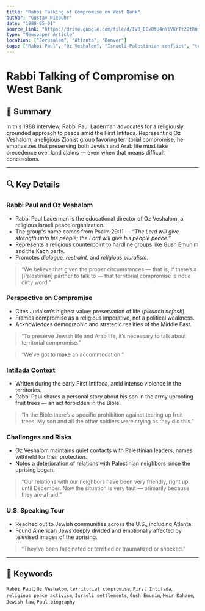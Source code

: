 ```yaml
---
title: "Rabbi Talking of Compromise on West Bank"
author: "Gustav Niebuhr"
date: "1988-05-01"
source_link: "https://drive.google.com/file/d/1VB_ECvOtU4nYiVKrTt22tRnmqJSMn0qA/view?usp=sharing"
type: "Newspaper Article"
location: ["Jerusalem", "Atlanta", "Denver"]
tags: ["Rabbi Paul", "Oz Veshalom", "Israeli-Palestinian conflict", "territorial compromise", "religious Zionism", "intifada"]
---
```


# Rabbi Talking of Compromise on West Bank

## 📝 Summary
In this 1988 interview, Rabbi Paul Laderman advocates for a religiously grounded approach to peace amid the First Intifada. Representing Oz Veshalom, a religious Zionist group favoring territorial compromise, he emphasizes that preserving both Jewish and Arab life must take precedence over land claims — even when that means difficult concessions.

---

## 🔍 Key Details

### Rabbi Paul and Oz Veshalom
- Rabbi Paul Laderman is the educational director of Oz Veshalom, a religious Israeli peace organization.
- The group's name comes from Psalm 29:11 — *“The Lord will give strength unto his people; the Lord will give his people peace.”*
- Represents a religious counterpoint to hardline groups like Gush Emunim and the Kach party.
- Promotes *dialogue, restraint,* and *religious pluralism*.

> “We believe that given the proper circumstances — that is, if there’s a [Palestinian] partner to talk to — that territorial compromise is not a dirty word.”

### Perspective on Compromise
- Cites Judaism’s highest value: preservation of life (*pikuach nefesh*).
- Frames compromise as a religious imperative, not a political weakness.
- Acknowledges demographic and strategic realities of the Middle East.

> “To preserve Jewish life and Arab life, it’s necessary to talk about territorial compromise.”

> “We’ve got to make an accommodation.”

### Intifada Context
- Written during the early First Intifada, amid intense violence in the territories.
- Rabbi Paul shares a personal story about his son in the army uprooting fruit trees — an act forbidden in the Bible.

> “In the Bible there’s a specific prohibition against tearing up fruit trees. My son and all the other soldiers were crying as they did this.”

### Challenges and Risks
- Oz Veshalom maintains quiet contacts with Palestinian leaders, names withheld for their protection.
- Notes a deterioration of relations with Palestinian neighbors since the uprising began.

> “Our relations with our neighbors have been very friendly, right up until December. Now the situation is very taut — primarily because they are afraid.”

### U.S. Speaking Tour
- Reached out to Jewish communities across the U.S., including Atlanta.
- Found American Jews deeply divided and emotionally affected by televised images of the uprising.

> “They’ve been fascinated or terrified or traumatized or shocked.”

---

## 🧠 Keywords
`Rabbi Paul`, `Oz Veshalom`, `territorial compromise`, `First Intifada`, `religious peace activism`, `Israeli settlements`, `Gush Emunim`, `Meir Kahane`, `Jewish law`, `Paul biography`
